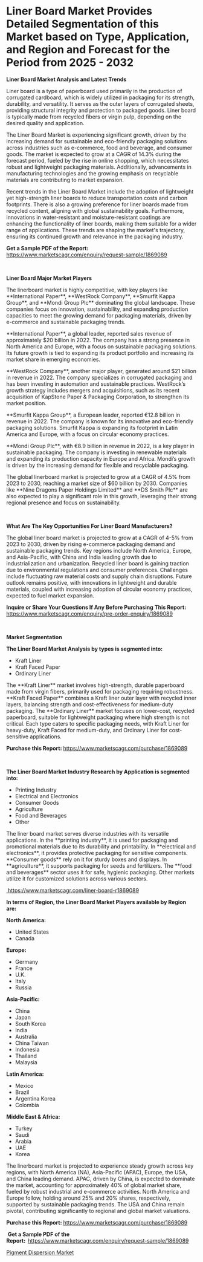 <p><h1>Liner Board Market Provides Detailed Segmentation of this Market based on Type, Application, and Region and Forecast for the Period from 2025 - 2032</h1></p><p><strong>Liner Board Market Analysis and Latest Trends</strong></p>
<p><p>Liner board is a type of paperboard used primarily in the production of corrugated cardboard, which is widely utilized in packaging for its strength, durability, and versatility. It serves as the outer layers of corrugated sheets, providing structural integrity and protection to packaged goods. Liner board is typically made from recycled fibers or virgin pulp, depending on the desired quality and application.</p><p>The Liner Board Market is experiencing significant growth, driven by the increasing demand for sustainable and eco-friendly packaging solutions across industries such as e-commerce, food and beverage, and consumer goods. The market is expected to grow at a CAGR of 14.3% during the forecast period, fueled by the rise in online shopping, which necessitates robust and lightweight packaging materials. Additionally, advancements in manufacturing technologies and the growing emphasis on recyclable materials are contributing to market expansion.</p><p>Recent trends in the Liner Board Market include the adoption of lightweight yet high-strength liner boards to reduce transportation costs and carbon footprints. There is also a growing preference for liner boards made from recycled content, aligning with global sustainability goals. Furthermore, innovations in water-resistant and moisture-resistant coatings are enhancing the functionality of liner boards, making them suitable for a wider range of applications. These trends are shaping the market's trajectory, ensuring its continued growth and relevance in the packaging industry.</p></p>
<p><strong>Get a Sample PDF of the Report:&nbsp;</strong> <a href="https://www.marketscagr.com/enquiry/request-sample/1869089?utm_campaign=1868&utm_medium=2&utm_source=Github&utm_content=ia&utm_term=25012025&utm_id=liner-board">https://www.marketscagr.com/enquiry/request-sample/1869089</a></p>
<p>&nbsp;</p>
<p><strong>Liner Board Major Market Players</strong></p>
<p><p>The linerboard market is highly competitive, with key players like **International Paper**, **WestRock Company**, **Smurfit Kappa Group**, and **Mondi Group Plc** dominating the global landscape. These companies focus on innovation, sustainability, and expanding production capacities to meet the growing demand for packaging materials, driven by e-commerce and sustainable packaging trends.</p><p>**International Paper**, a global leader, reported sales revenue of approximately $20 billion in 2022. The company has a strong presence in North America and Europe, with a focus on sustainable packaging solutions. Its future growth is tied to expanding its product portfolio and increasing its market share in emerging economies.</p><p>**WestRock Company**, another major player, generated around $21 billion in revenue in 2022. The company specializes in corrugated packaging and has been investing in automation and sustainable practices. WestRock’s growth strategy includes mergers and acquisitions, such as its recent acquisition of KapStone Paper & Packaging Corporation, to strengthen its market position.</p><p>**Smurfit Kappa Group**, a European leader, reported €12.8 billion in revenue in 2022. The company is known for its innovative and eco-friendly packaging solutions. Smurfit Kappa is expanding its footprint in Latin America and Europe, with a focus on circular economy practices.</p><p>**Mondi Group Plc**, with €8.9 billion in revenue in 2022, is a key player in sustainable packaging. The company is investing in renewable materials and expanding its production capacity in Europe and Africa. Mondi’s growth is driven by the increasing demand for flexible and recyclable packaging.</p><p>The global linerboard market is projected to grow at a CAGR of 4.5% from 2023 to 2030, reaching a market size of $60 billion by 2030. Companies like **Nine Dragons Paper Holdings Limited** and **DS Smith Plc** are also expected to play a significant role in this growth, leveraging their strong regional presence and focus on sustainability.</p></p>
<p>&nbsp;</p>
<p><strong>What Are The Key Opportunities For Liner Board Manufacturers?</strong></p>
<p><p>The global liner board market is projected to grow at a CAGR of 4-5% from 2023 to 2030, driven by rising e-commerce packaging demand and sustainable packaging trends. Key regions include North America, Europe, and Asia-Pacific, with China and India leading growth due to industrialization and urbanization. Recycled liner board is gaining traction due to environmental regulations and consumer preferences. Challenges include fluctuating raw material costs and supply chain disruptions. Future outlook remains positive, with innovations in lightweight and durable materials, coupled with increasing adoption of circular economy practices, expected to fuel market expansion.</p></p>
<p><strong>Inquire or Share Your Questions If Any Before Purchasing This Report:</strong> <a href="https://www.marketscagr.com/enquiry/pre-order-enquiry/1869089?utm_campaign=1868&utm_medium=2&utm_source=Github&utm_content=ia&utm_term=25012025&utm_id=liner-board">https://www.marketscagr.com/enquiry/pre-order-enquiry/1869089</a></p>
<p>&nbsp;</p>
<p><strong>Market Segmentation</strong></p>
<p><strong>The Liner Board Market Analysis by types is segmented into:</strong></p>
<p><ul><li>Kraft Liner</li><li>Kraft Faced Paper</li><li>Ordinary Liner</li></ul></p>
<p><p>The **Kraft Liner** market involves high-strength, durable paperboard made from virgin fibers, primarily used for packaging requiring robustness. **Kraft Faced Paper** combines a Kraft liner outer layer with recycled inner layers, balancing strength and cost-effectiveness for medium-duty packaging. The **Ordinary Liner** market focuses on lower-cost, recycled paperboard, suitable for lightweight packaging where high strength is not critical. Each type caters to specific packaging needs, with Kraft Liner for heavy-duty, Kraft Faced for medium-duty, and Ordinary Liner for cost-sensitive applications.</p></p>
<p><strong>Purchase this Report:&nbsp;</strong><a href="https://www.marketscagr.com/purchase/1869089?utm_campaign=1868&utm_medium=2&utm_source=Github&utm_content=ia&utm_term=25012025&utm_id=liner-board">https://www.marketscagr.com/purchase/1869089</a></p>
<p>&nbsp;</p>
<p><strong>The Liner Board Market Industry Research by Application is segmented into:</strong></p>
<p><ul><li>Printing Industry</li><li>Electrical and Electronics</li><li>Consumer Goods</li><li>Agriculture</li><li>Food and Beverages</li><li>Other</li></ul></p>
<p><p>The liner board market serves diverse industries with its versatile applications. In the **printing industry**, it is used for packaging and promotional materials due to its durability and printability. In **electrical and electronics**, it provides protective packaging for sensitive components. **Consumer goods** rely on it for sturdy boxes and displays. In **agriculture**, it supports packaging for seeds and fertilizers. The **food and beverages** sector uses it for safe, hygienic packaging. Other markets utilize it for customized solutions across various sectors.</p></p>
<p><a href="https://www.marketscagr.com/liner-board-r1869089?utm_campaign=1868&utm_medium=2&utm_source=Github&utm_content=ia&utm_term=25012025&utm_id=liner-board">&nbsp;https://www.marketscagr.com/liner-board-r1869089</a></p>
<p><strong>In terms of Region, the Liner Board Market Players available by Region are:</strong></p>
<p>
    <p> <strong> North America: </strong>
        <ul>
            <li>United States</li>
            <li>Canada</li>
        </ul>
        </p> 
    <p> <strong> Europe: </strong>
        <ul>
            <li>Germany</li>
            <li>France</li>
            <li>U.K.</li>
            <li>Italy</li>
            <li>Russia</li>
        </ul>
        </p> 
    <p> <strong> Asia-Pacific: </strong>
        <ul>
            <li>China</li>
            <li>Japan</li>
            <li>South Korea</li>
            <li>India</li>
            <li>Australia</li>
            <li>China Taiwan</li>
            <li>Indonesia</li>
            <li>Thailand</li>
            <li>Malaysia</li>
        </ul>
        </p> 
    <p> <strong> Latin America: </strong>
        <ul>
            <li>Mexico</li>
            <li>Brazil</li>
            <li>Argentina Korea</li>
            <li>Colombia</li>
        </ul>
        </p> 
    <p> <strong> Middle East & Africa: </strong>
        <ul>
            <li>Turkey</li>
            <li>Saudi</li>
            <li>Arabia</li>
            <li>UAE</li>
            <li>Korea</li>
        </ul>
    </p>
    </p>
<p><p>The linerboard market is projected to experience steady growth across key regions, with North America (NA), Asia-Pacific (APAC), Europe, the USA, and China leading demand. APAC, driven by China, is expected to dominate the market, accounting for approximately 40% of global market share, fueled by robust industrial and e-commerce activities. North America and Europe follow, holding around 25% and 20% shares, respectively, supported by sustainable packaging trends. The USA and China remain pivotal, contributing significantly to regional and global market valuations.</p></p>
<p><strong>Purchase this Report: </strong><a href="https://www.marketscagr.com/purchase/1869089?utm_campaign=1868&utm_medium=2&utm_source=Github&utm_content=ia&utm_term=25012025&utm_id=liner-board">https://www.marketscagr.com/purchase/1869089</a></p>
<p>&nbsp;<strong>Get a Sample PDF of the Report:&nbsp;&nbsp;</strong><a href="https://www.marketscagr.com/enquiry/request-sample/1869089?utm_campaign=1868&utm_medium=2&utm_source=Github&utm_content=ia&utm_term=25012025&utm_id=liner-board">https://www.marketscagr.com/enquiry/request-sample/1869089</a></p>
<p><strong></strong></p>
<p><p><a href="https://github.com/RickHolmes3/Market-Research-Report-List-7/blob/main/pigment-dispersion-market.md?utm_campaign=1868&utm_medium=2&utm_source=Github&utm_content=ia&utm_term=25012025&utm_id=liner-board">Pigment Dispersion Market</a></p></p>